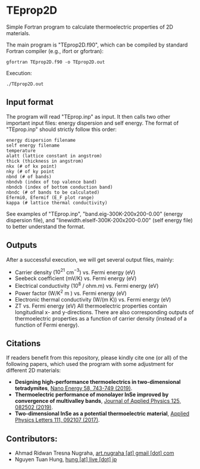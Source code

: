 # TEprop2D
Simple Fortran program to calculate thermoelectric properties of 2D materials.

The main program is "TEprop2D.f90", which can be compiled by standard Fortran compiler (e.g., ifort or gfortran):

`gfortran TEprop2D.f90 -o TEprop2D.out`

Execution:

`./TEprop2D.out`

## Input format

The program will read "TEprop.inp" as input. It then calls two other important input files: energy dispersion and self energy. The format of "TEprop.inp" should strictly follow this order:
```
energy dispersion filename
self energy filename
temperature
alatt (lattice constant in angstrom)
thick (thickness in angstrom)
nkx (# of kx point)
nky (# of ky point
nbnd (# of bands)
nbndvb (index of top valence band)
nbndcb (index of bottom conduction band)
nbndc (# of bands to be calculated)
Efermi0, Efermif (E_F plot range)
kappa (# lattice thermal conductivity)
```

See examples of "TEprop.inp", "band.eig-300K-200x200-0.00" (energy dispersion file), and "linewidth.elself-300K-200x200-0.00" (self energy file) to better understand the format.

## Outputs

After a successful execution, we will get several output files, mainly:
- Carrier density ($10^21$ cm$^{-3}$) vs. Fermi energy (eV)
- Seebeck coefficient (mV/K) vs. Fermi energy (eV)
- Electrical conductivity ($10^8$ / ohm.m) vs. Fermi energy (eV)
- Power factor (W/K$^2$ m ) vs. Fermi energy (eV)
- Electronic thermal conductivity (W/(m K)) vs. Fermi energy (eV)
- ZT vs. Fermi energy (eV)
All thermoelectric properties contain longitudinal x- and y-directions. There are also corresponding outputs of thermoelectric properties as a function of carrier density (instead of a function of Fermi energy).

## Citations
If readers benefit from this repository, please kindly cite one (or all) of the following papers, which used the program with some adjustment for different 2D materials:
- <strong>Designing high-performance thermoelectrics in two-dimensional tetradymites</strong>, <a href="https://doi.org/10.1016/j.nanoen.2019.02.015">Nano Energy 58, 743-749 (2019)</a>.
- <strong>Thermoelectric performance of monolayer InSe improved by convergence of multivalley bands</strong>, <a href="https://aip.scitation.org/doi/10.1063/1.5040752">Journal of Applied Physics 125, 082502 (2019)</a>.
- <strong>Two-dimensional InSe as a potential thermoelectric material</strong>, <a href="https://aip.scitation.org/doi/10.1063/1.5001184">Applied Physics Letters 111, 092107 (2017)</a>.

## Contributors:
- Ahmad Ridwan Tresna Nugraha, <a href="mailto:art.nugraha@gmail.com">art.nugraha [at] gmail [dot] com</a>
- Nguyen Tuan Hung, <a href="mailto:hung@live.jp">hung [at] live [dot] jp</a>
